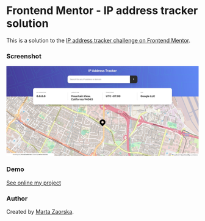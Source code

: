 # Frontend Mentor - IP address tracker solution

This is a solution to the [IP address tracker challenge on Frontend Mentor](https://www.frontendmentor.io/challenges/ip-address-tracker-I8-0yYAH0).

### Screenshot

![](./screenshot.jpg)


### Demo

[See online my project](http://martazaorska.github.io/ip-address-tracker)


### Author

Created by [Marta Zaorska](https://martazaorska.github.io/portfolio/).

